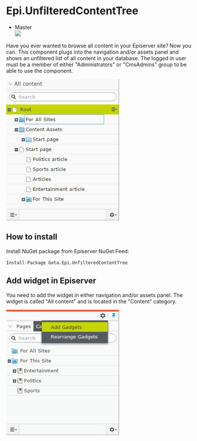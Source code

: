 # Epi.UnfilteredContentTree

* Master<br>
![](http://tc.geta.no/app/rest/builds/buildType:(id:GetaPackages_EPiUnfilteredContentTree_00ci),branch:master/statusIcon)

Have you ever wanted to browse all content in your Episerver site? Now you can. This component plugs into the navigation and/or assets panel and shows an unfiltered list of all content in your database. The logged in user must be a member of either "Administrators" or "CmsAdmins" group to be able to use the component.

![ScreenShot](/docs/unfiltered-content-tree.jpg)

## How to install
Install NuGet package from Episerver NuGet Feed:

	Install-Package Geta.Epi.UnfilteredContentTree

## Add widget in Episerver
You need to add the widget in either navigation and/or assets panel. The widget is called "All content" and is located in the "Content" category.

![ScreenShot](/docs/add-gadget.jpg)
